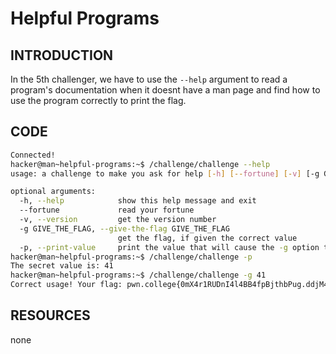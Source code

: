 # Helpful Programs
## INTRODUCTION 
In the 5th challenger, we have to use the `--help` argument to read a program's documentation when it doesnt have a man page and find how to use the program correctly to print the flag.
## CODE 
``` bash
Connected!
hacker@man~helpful-programs:~$ /challenge/challenge --help
usage: a challenge to make you ask for help [-h] [--fortune] [-v] [-g GIVE_THE_FLAG] [-p]

optional arguments:
  -h, --help            show this help message and exit
  --fortune             read your fortune
  -v, --version         get the version number
  -g GIVE_THE_FLAG, --give-the-flag GIVE_THE_FLAG
                        get the flag, if given the correct value
  -p, --print-value     print the value that will cause the -g option to give you the flag
hacker@man~helpful-programs:~$ /challenge/challenge -p
The secret value is: 41
hacker@man~helpful-programs:~$ /challenge/challenge -g 41
Correct usage! Your flag: pwn.college{0mX4r1RUDnI4l4BB4fpBjthbPug.ddjM4QDLxMDO1czW}
```
## RESOURCES 
none
